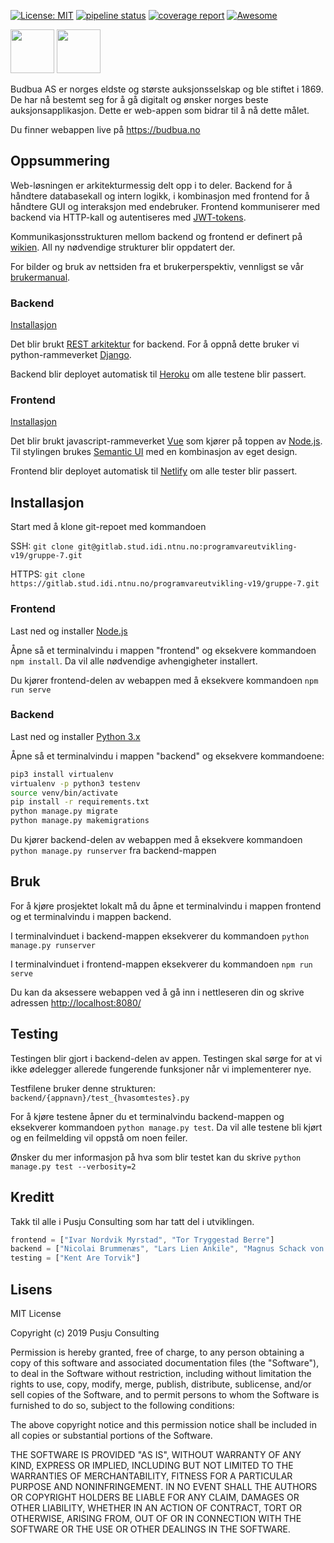 [![License: MIT](https://img.shields.io/badge/License-MIT-yellow.svg)](https://opensource.org/licenses/MIT)
[![pipeline status](https://gitlab.stud.idi.ntnu.no/programvareutvikling-v19/gruppe-7/badges/master/pipeline.svg)](https://gitlab.stud.idi.ntnu.no/programvareutvikling-v19/gruppe-7/commits/master)
[![coverage report](https://gitlab.stud.idi.ntnu.no/programvareutvikling-v19/gruppe-7/badges/master/coverage.svg)](https://gitlab.stud.idi.ntnu.no/programvareutvikling-v19/gruppe-7/commits/master)
[![Awesome](https://cdn.rawgit.com/sindresorhus/awesome/d7305f38d29fed78fa85652e3a63e154dd8e8829/media/badge.svg)](https://github.com/sindresorhus/awesome)

<img src="https://i.imgur.com/lXW3ZxH.png" height="70">
<img src="https://i.imgur.com/Fz8Mzkj.png" height="70">

Budbua AS er norges eldste og største auksjonsselskap og ble stiftet i 1869. De har nå bestemt seg for å gå digitalt og ønsker norges beste auksjonsapplikasjon. Dette er web-appen som bidrar til å nå dette målet. 

Du finner webappen live på <https://budbua.no>

## Oppsummering
Web-løsningen er arkitekturmessig delt opp i to deler. Backend for å håndtere databasekall og intern logikk, i kombinasjon med frontend for å håndtere GUI og interaksjon med endebruker. Frontend kommuniserer med backend via HTTP-kall og autentiseres med [JWT-tokens](https://jwt.io/introduction/). 

Kommunikasjonsstrukturen mellom backend og frontend er definert på [wikien](https://gitlab.stud.idi.ntnu.no/programvareutvikling-v19/gruppe-7/wikis/Communication/auctions). All ny nødvendige strukturer blir oppdatert der. 


For bilder og bruk av nettsiden fra et brukerperspektiv, vennligst se vår [brukermanual](https://gitlab.stud.idi.ntnu.no/programvareutvikling-v19/gruppe-7/wikis/Vedlikeholdsplan/Brukermanual-til-produktet).
### Backend
[Installasjon](#installasjon)

Det blir brukt [REST arkitektur](https://en.wikipedia.org/wiki/Representational_state_transfer) for backend. For å oppnå dette bruker vi python-rammeverket [Django](https://www.djangoproject.com/). 

Backend blir deployet automatisk til [Heroku](https://www.heroku.com/) om alle testene blir passert.


### Frontend
[Installasjon](#installasjon)



Det blir brukt javascript-rammeverket [Vue](https://vuejs.org/) som kjører på toppen av [Node.js](https://nodejs.org/en/). Til stylingen brukes [Semantic UI](https://semantic-ui-vue.github.io/#/) med en kombinasjon av eget design. 

Frontend blir deployet automatisk til [Netlify](https://www.netlify.com/) om alle tester blir passert. 

## Installasjon

Start med å klone git-repoet med kommandoen 

SSH: `git clone git@gitlab.stud.idi.ntnu.no:programvareutvikling-v19/gruppe-7.git`

HTTPS: `git clone https://gitlab.stud.idi.ntnu.no/programvareutvikling-v19/gruppe-7.git`

### Frontend

Last ned og installer [Node.js](https://nodejs.org/en/)

Åpne så et terminalvindu i mappen "frontend" og eksekvere kommandoen `npm install`. Da vil alle nødvendige avhengigheter installert.

Du kjører frontend-delen av webappen med å eksekvere kommandoen `npm run serve`


### Backend

Last ned og installer [Python 3.x](https://www.python.org/downloads/)

Åpne så et terminalvindu i mappen "backend" og eksekvere kommandoene:
```bash 
pip3 install virtualenv
virtualenv -p python3 testenv
source venv/bin/activate
pip install -r requirements.txt
python manage.py migrate
python manage.py makemigrations
```

Du kjører backend-delen av webappen med å eksekvere kommandoen `python manage.py runserver` fra backend-mappen


## Bruk

For å kjøre prosjektet lokalt må du åpne et terminalvindu i mappen frontend og et terminalvindu i mappen backend. 

I terminalvinduet i backend-mappen eksekverer du kommandoen `python manage.py runserver`

I terminalvinduet i frontend-mappen eksekverer du kommandoen `npm run serve`

Du kan da aksessere webappen ved å gå inn i nettleseren din og skrive adressen <http://localhost:8080/>


## Testing

Testingen blir gjort i backend-delen av appen. Testingen skal sørge for at vi ikke ødelegger allerede fungerende funksjoner når vi implementerer nye. 

Testfilene bruker denne strukturen: `backend/{appnavn}/test_{hvasomtestes}.py`

For å kjøre testene åpner du et terminalvindu backend-mappen og eksekverer kommandoen `python manage.py test`. Da vil alle testene bli kjørt og en feilmelding vil oppstå om noen feiler. 

Ønsker du mer informasjon på hva som blir testet kan du skrive `python manage.py test --verbosity=2`

## Kreditt

Takk til alle i Pusju Consulting som har tatt del i utviklingen.
```javascript
frontend = ["Ivar Nordvik Myrstad", "Tor Tryggestad Berre"]
backend = ["Nicolai Brummenæs", "Lars Lien Ankile", "Magnus Schack von Fyren Kieler Kvam"]
testing = ["Kent Are Torvik"]
```

## Lisens

MIT License

Copyright (c) 2019 Pusju Consulting

Permission is hereby granted, free of charge, to any person obtaining a copy
of this software and associated documentation files (the "Software"), to deal
in the Software without restriction, including without limitation the rights
to use, copy, modify, merge, publish, distribute, sublicense, and/or sell
copies of the Software, and to permit persons to whom the Software is
furnished to do so, subject to the following conditions:

The above copyright notice and this permission notice shall be included in all
copies or substantial portions of the Software.

THE SOFTWARE IS PROVIDED "AS IS", WITHOUT WARRANTY OF ANY KIND, EXPRESS OR
IMPLIED, INCLUDING BUT NOT LIMITED TO THE WARRANTIES OF MERCHANTABILITY,
FITNESS FOR A PARTICULAR PURPOSE AND NONINFRINGEMENT. IN NO EVENT SHALL THE
AUTHORS OR COPYRIGHT HOLDERS BE LIABLE FOR ANY CLAIM, DAMAGES OR OTHER
LIABILITY, WHETHER IN AN ACTION OF CONTRACT, TORT OR OTHERWISE, ARISING FROM,
OUT OF OR IN CONNECTION WITH THE SOFTWARE OR THE USE OR OTHER DEALINGS IN THE
SOFTWARE.